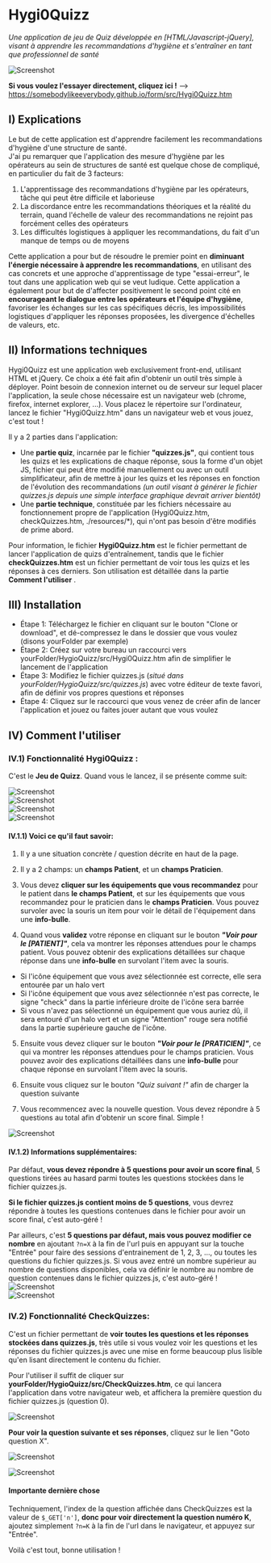 # Hygi0Quizz
*Une application de jeu de Quiz développée en [HTML/Javascript-jQuery], visant à apprendre les recommandations d'hygiène et s'entraîner en tant que professionnel de santé*

![Screenshot](./imgReadMe/Example.png)

**Si vous voulez l'essayer directement, cliquez ici !** --> https://somebodylikeeverybody.github.io/form/src/Hygi0Quizz.htm



## I) Explications
Le but de cette application est d'apprendre facilement les recommandations d'hygiène d'une structure de santé.  
J'ai pu remarquer que l'application des mesure d'hygiène par les opérateurs au sein de structures de santé est quelque chose de compliqué, en particulier du fait de 3 facteurs:  
1) L'apprentissage des recommandations d'hygiène par les opérateurs, tâche qui peut être difficile et laborieuse
2) La discordance entre les recommandations  théoriques et la réalité du terrain, quand l'échelle de valeur des recommandations ne rejoint pas forcément celles des opérateurs
3) Les difficultés logistiques à appliquer les recommandations, du fait d'un manque de temps ou de moyens

Cette application a pour but de résoudre le premier point en **diminuant l'énergie nécessaire à apprendre les recommandations**, en utilisant des cas concrets et une approche d'apprentissage de type "essai-erreur", le tout dans une application web qui se veut ludique.
Cette application a également pour but de d'affecter positivement le second point cité en **encourageant le dialogue entre les opérateurs et l'équipe d'hygiène**, favoriser les échanges sur les cas spécifiques décris, les impossibilités logistiques d'appliquer les réponses proposées, les divergence d'échelles de valeurs, etc.

## II) Informations techniques 
Hygi0Quizz est une application web exclusivement front-end, utilisant HTML et jQuery. Ce choix a été fait afin d'obtenir un outil très simple à déployer. Point besoin de connexion internet ou de serveur sur lequel placer l'application, la seule chose nécessaire est un navigateur web (chrome, firefox, internet explorer, ...). Vous placez le répertoire sur l'ordinateur, lancez le fichier "Hygi0Quizz.htm" dans un navigateur web et vous jouez, c'est tout !  
  
Il y a 2 parties dans l'application: 
- Une **partie quiz**, incarnée par le fichier **"quizzes.js"**, qui contient tous les quizs et les explications de chaque réponse, sous la forme d'un objet JS, fichier qui peut être modifié manuellement ou avec un outil simplificateur, afin de mettre à jour les quizs et les réponses en fonction de l'évolution des recommandations *(un outil visant à générer le fichier quizzes.js depuis une simple interface graphique devrait arriver bientôt)*
- Une **partie technique**, constituée par les fichiers nécessaire au fonctionnement propre de l'application (Hygi0Quizz.htm, checkQuizzes.htm, ./resources/\*), qui n'ont pas besoin d'être modifiés de prime abord.

Pour information, le fichier **Hygi0Quizz.htm** est le fichier permettant de lancer l'application de quizs d'entraînement, tandis que le fichier **checkQuizzes.htm** est un fichier permettant de voir tous les quizs et les réponses à ces derniers. Son utilisation est détaillée dans la partie **Comment l'utiliser** . 

## III) Installation
- Étape 1: Téléchargez le fichier en cliquant sur le bouton "Clone or download", et dé-compressez le dans le dossier que vous voulez (disons yourFolder par exemple)
- Étape 2: Créez sur votre bureau un raccourci vers yourFolder/HygioQuizz/src/Hygi0Quizz.htm afin de simplifier le lancement de l'application
- Étape 3: Modifiez le fichier quizzes.js (*situé dans yourFolder/HygioQuizz/src/quizzes.js*) avec votre éditeur de texte favori, afin de définir vos propres questions et réponses
- Étape 4: Cliquez sur le raccourci que vous venez de créer afin de lancer l'application et jouez ou faites jouer autant que vous voulez

## IV) Comment l'utiliser
### IV.1) Fonctionnalité Hygi0Quizz :
C'est le **Jeu de Quizz**. Quand vous le lancez, il se présente comme suit:
  
![Screenshot](./imgReadMe/struct.png)  
![Screenshot](./imgReadMe/quizSelection.png)  
![Screenshot](./imgReadMe/quizValPat.png)  
![Screenshot](./imgReadMe/quizValPrac.png)  

#### IV.1.1) Voici ce qu'il faut savoir:  
1)  Il y a une situation concrète / question décrite en haut de la page.  
  
2)  Il y a 2 champs: un **champs Patient**, et un **champs Praticien**.  
  
3)  Vous devez **cliquer sur les équipements que vous recommandez** pour le patient dans **le champs Patient**, et sur les équipements que vous recommandez pour le praticien dans le **champs Praticien**. Vous pouvez survoler avec la souris un item pour voir le détail de l'équipement dans une  **info-bulle**.    
  
4) Quand vous **validez** votre réponse en cliquant sur le bouton **_"Voir pour le [PATIENT]"_**, cela va montrer les réponses attendues pour le champs patient. Vous pouvez obtenir des explications détaillées sur chaque réponse dans une **info-bulle** en survolant l'item avec la souris.
- Si l'icône équipement que vous avez sélectionnée est correcte, elle sera entourée par un halo vert
- Si l'icône équipement que vous avez sélectionnée n'est pas correcte, le signe "check" dans la partie inférieure droite de l'icône sera barrée
- Si vous n'avez pas sélectionné un équipement que vous auriez dû, il sera entouré d'un halo vert et un signe "Attention" rouge sera notifié dans la partie supérieure gauche de l'icône.
  
5) Ensuite vous devez cliquer sur le bouton **_"Voir pour le [PRATICIEN]"_**, ce qui va montrer les réponses attendues pour le champs praticien. Vous pouvez avoir des explications détaillées dans une **info-bulle** pour chaque réponse en survolant l'item avec la souris.  
  
6) Ensuite vous cliquez sur le bouton *"Quiz suivant !"* afin de charger la question suivante  
  
7) Vous recommencez avec la nouvelle question. Vous devez répondre à 5 questions au total afin d'obtenir un score final. Simple !  
  
![Screenshot](./imgReadMe/final.png)  
  
#### IV.1.2) Informations supplémentaires:
Par défaut, **vous devez répondre à 5 questions pour avoir un score final**, 5 questions tirées au hasard parmi toutes les questions stockées dans le fichier quizzes.js.  
  
**Si le fichier quizzes.js contient moins de 5 questions**, vous devrez répondre à toutes les questions contenues dans le fichier pour avoir un score final, c'est auto-géré !  
  
Par ailleurs, c'est **5 questions par défaut, mais vous pouvez modifier ce nombre** en ajoutant `?n=X` à la fin de l'url puis en appuyant sur la touche "Entrée" pour faire des sessions d'entrainement de 1, 2, 3, ..., ou toutes les questions du fichier quizzes.js. Si vous avez entré un nombre supérieur au nombre de questions disponibles, cela va définir le nombre au nombre de question contenues dans le fichier quizzes.js, c'est auto-géré !  
![Screenshot](./imgReadMe/furth1.png)  
![Screenshot](./imgReadMe/furth2.png)  
  
### IV.2) Fonctionnalité CheckQuizzes:
C'est un fichier permettant de **voir toutes les questions et les réponses stockées dans quizzes.js**, très utile si vous voulez voir les questions et les réponses du fichier quizzes.js avec une mise en forme beaucoup plus lisible qu'en lisant directement le contenu du fichier.  
  
Pour l'utiliser il suffit de cliquer sur **yourFolder/HygioQuizz/src/CheckQuizzes.htm**, ce qui lancera l'application dans votre navigateur web, et affichera la première question du fichier quizzes.js (question 0).  
  
![Screenshot](./imgReadMe/checkQuizzesHome.png)  
  
  
**Pour voir la question suivante et ses réponses**, cliquez sur le lien "Goto question X".  
  
![Screenshot](./imgReadMe/checkQuizzesHome1.png)  
  
![Screenshot](./imgReadMe/checkQuizzesHome2.png)    

#### Importante dernière chose
Techniquement, l'index de la question affichée dans CheckQuizzes est la valeur de `$_GET['n']`, **donc pour voir directement la question numéro K**, ajoutez simplement `?n=K` à la fin de l'url dans le navigateur, et appuyez sur "Entrée".  
  
Voilà c'est tout, bonne utilisation ! 
